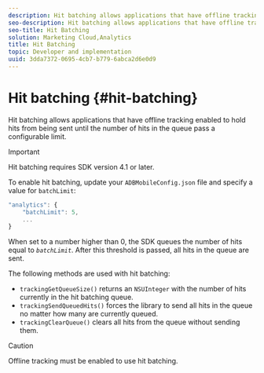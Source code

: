 ```yaml
---
description: Hit batching allows applications that have offline tracking enabled to hold hits from being sent until the number of hits in the queue pass a configurable limit.
seo-description: Hit batching allows applications that have offline tracking enabled to hold hits from being sent until the number of hits in the queue pass a configurable limit.
seo-title: Hit Batching
solution: Marketing Cloud,Analytics
title: Hit Batching
topic: Developer and implementation
uuid: 3dda7372-0695-4cb7-b779-6abca2d6e0d9
---
```


# Hit batching {#hit-batching}

Hit batching allows applications that have offline tracking enabled to hold hits from being sent until the number of hits in the queue pass a configurable limit.

>[!IMPORTANT]
>
>Hit batching requires SDK version 4.1 or later.

To enable hit batching, update your `ADBMobileConfig.json` file and specify a value for `batchLimit`:

```js
"analytics": {
    "batchLimit": 5,
    ...
}
```

When set to a number higher than 0, the SDK queues the number of hits equal to *`batchLimit`*. After this threshold is passed, all hits in the queue are sent.

The following methods are used with hit batching:

* `trackingGetQueueSize()` returns an `NSUInteger` with the number of hits currently in the hit batching queue.
* `trackingSendQueuedHits()` forces the library to send all hits in the queue no matter how many are currently queued.
* `trackingClearQueue()` clears all hits from the queue without sending them.

>[!CAUTION]
>
>Offline tracking must be enabled to use hit batching.

